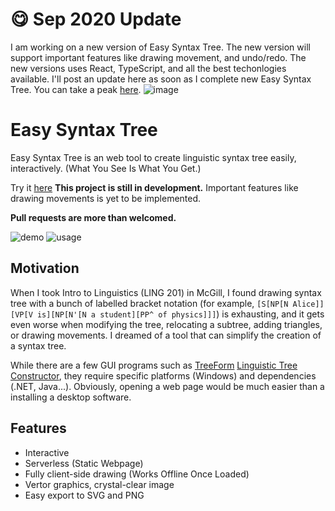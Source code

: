 # :yum: Sep 2020 Update
I am working on a new version of Easy Syntax Tree. The new version will support important features like drawing movement, and undo/redo. The new versions uses React, TypeScript, and all the best techonlogies available. I'll post an update here as soon as I complete new Easy Syntax Tree. 
You can take a peak [here](https://github.com/jiahao-c/easysyntaxtree-v2).
![image](https://user-images.githubusercontent.com/8275280/99036678-17023780-25bd-11eb-9270-6d9e3e10d30c.png)



# Easy Syntax Tree
Easy Syntax Tree is an web tool to create linguistic syntax tree easily, interactively.
(What You See Is What You Get.)

Try it [here](https://jiahao-c.github.io/EasySyntaxTree/) **This project is still in development.** Important features like drawing movements is yet to be implemented.

**Pull requests are more than welcomed.**

![demo](https://cdn.jsdelivr.net/gh/jhcccc/EasySyntaxTree@master/img/tree.png)
![usage](https://cdn.jsdelivr.net/gh/jhcccc/EasySyntaxTree@master/img/usage.png)

## Motivation
When I took Intro to Linguistics (LING 201) in McGill, I found drawing syntax tree with a bunch of labelled bracket notation (for example, `[S[NP[N Alice]][VP[V is][NP[N'[N a student][PP^ of physics]]]`) is exhausting, and it gets even worse when modifying the tree, relocating a subtree, adding triangles, or drawing movements. I dreamed of a tool that can simplify the creation of a syntax tree.

While there are a few GUI programs such as [TreeForm](http://www.mapsofspeech.com/2017/10/02/treeform/) [Linguistic Tree Constructor](http://ltc.sourceforge.net/), they require specific platforms (Windows) and dependencies (.NET, Java...). Obviously, opening a web page would be much easier than a installing a desktop software. 

## Features
- Interactive
- Serverless (Static Webpage)
- Fully client-side drawing (Works Offline Once Loaded)
- Vertor graphics, crystal-clear image
- Easy export to SVG and PNG

